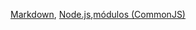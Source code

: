 [Markdown](https://es.wikipedia.org/wiki/Markdown),
[Node.js](https://nodejs.org/),[módulos (CommonJS)](https://nodejs.org/docs/latest-v0.10.x/api/modules.html)